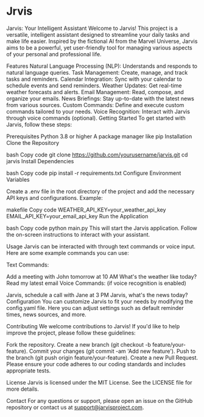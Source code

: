 # Jrvis
Jarvis: Your Intelligent Assistant
Welcome to Jarvis! This project is a versatile, intelligent assistant designed to streamline your daily tasks and make life easier. Inspired by the fictional AI from the Marvel Universe, Jarvis aims to be a powerful, yet user-friendly tool for managing various aspects of your personal and professional life.

Features
Natural Language Processing (NLP): Understands and responds to natural language queries.
Task Management: Create, manage, and track tasks and reminders.
Calendar Integration: Sync with your calendar to schedule events and send reminders.
Weather Updates: Get real-time weather forecasts and alerts.
Email Management: Read, compose, and organize your emails.
News Briefings: Stay up-to-date with the latest news from various sources.
Custom Commands: Define and execute custom commands tailored to your needs.
Voice Recognition: Interact with Jarvis through voice commands (optional).
Getting Started
To get started with Jarvis, follow these steps:

Prerequisites
Python 3.8 or higher
A package manager like pip
Installation
Clone the Repository

bash
Copy code
git clone https://github.com/yourusername/jarvis.git
cd jarvis
Install Dependencies

bash
Copy code
pip install -r requirements.txt
Configure Environment Variables

Create a .env file in the root directory of the project and add the necessary API keys and configurations. Example:

makefile
Copy code
WEATHER_API_KEY=your_weather_api_key
EMAIL_API_KEY=your_email_api_key
Run the Application

bash
Copy code
python main.py
This will start the Jarvis application. Follow the on-screen instructions to interact with your assistant.

Usage
Jarvis can be interacted with through text commands or voice input. Here are some example commands you can use:

Text Commands:

Add a meeting with John tomorrow at 10 AM
What's the weather like today?
Read my latest email
Voice Commands: (if voice recognition is enabled)

Jarvis, schedule a call with Jane at 3 PM
Jarvis, what's the news today?
Configuration
You can customize Jarvis to fit your needs by modifying the config.yaml file. Here you can adjust settings such as default reminder times, news sources, and more.

Contributing
We welcome contributions to Jarvis! If you'd like to help improve the project, please follow these guidelines:

Fork the repository.
Create a new branch (git checkout -b feature/your-feature).
Commit your changes (git commit -am 'Add new feature').
Push to the branch (git push origin feature/your-feature).
Create a new Pull Request.
Please ensure your code adheres to our coding standards and includes appropriate tests.

License
Jarvis is licensed under the MIT License. See the LICENSE file for more details.

Contact
For any questions or support, please open an issue on the GitHub repository or contact us at support@jarvisproject.com.
